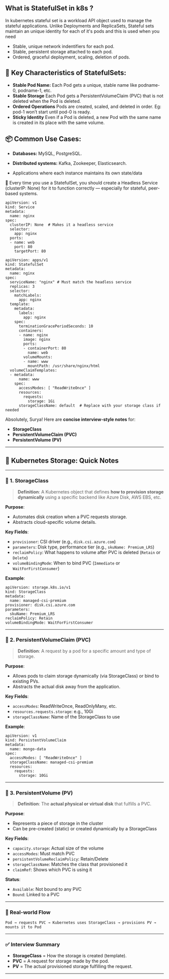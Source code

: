 ## What is StatefulSet in k8s ?

In kubernetes stateful set is a workload API object used to manage the stateful applications. Unlike Deployments and ReplicaSets, Stateful sets maintain an unique identity for each of it's pods and this is used when you need

- Stable, unique network indentifiers for each pod.
- Stable, persistent storage attached to each pod.
- Ordered, graceful deployment, scaling, deletion of pods.

## 🔧 Key Characteristics of StatefulSets:

- **Stable Pod Name:** Each Pod gets a unique, stable name like podname-0, podname-1, etc.
- **Stable Storage** Each Pod gets a PersistentVolumeClaim (PVC) that is not deleted when the Pod is deleted.
- **Ordered Operations** Pods are created, scaled, and deleted in order. Eg: pod-1 won’t start until pod-0 is ready.
- **Sticky Identity** Even if a Pod is deleted, a new Pod with the same name is created in its place with the same volume.

## 📦 Common Use Cases:

- **Databases:** MySQL, PostgreSQL.

- **Distributed systems:** Kafka, Zookeeper, Elasticsearch.

- Applications where each instance maintains its own state/data

🎯 Every time you use a StatefulSet, you should create a Headless Service (clusterIP: None) for it to function correctly — especially for stateful, peer-based systems.

```
apiVersion: v1
kind: Service
metadata:
  name: nginx
spec:
  clusterIP: None  # Makes it a headless service
  selector:
    app: nginx
  ports:
  - name: web
    port: 80
    targetPort: 80
```

```
apiVersion: apps/v1
kind: StatefulSet
metadata:
  name: nginx
spec:
  serviceName: "nginx" # Must match the headless service
  replicas: 3
  selector:
    matchLabels:
      app: nginx
  template:
    metadata:
      labels:
        app: nginx
    spec:
      terminationGracePeriodSeconds: 10
      containers:
      - name: nginx
        image: nginx
        ports:
        - containerPort: 80
          name: web
        volumeMounts:
        - name: www
          mountPath: /usr/share/nginx/html
  volumeClaimTemplates:
  - metadata:
      name: www
    spec:
      accessModes: [ "ReadWriteOnce" ]
      resources:
        requests:
          storage: 1Gi
      storageClassName: default  # Replace with your storage class if needed
```

Absolutely, Surya! Here are **concise interview-style notes** for:

* **StorageClass**
* **PersistentVolumeClaim (PVC)**
* **PersistentVolume (PV)**

---

## 📘 Kubernetes Storage: Quick Notes

---

### 🔹 1. **StorageClass**

> **Definition**: A Kubernetes object that defines **how to provision storage dynamically** using a specific backend like Azure Disk, AWS EBS, etc.

**Purpose**:

* Automates disk creation when a PVC requests storage.
* Abstracts cloud-specific volume details.

**Key Fields**:

* `provisioner`: CSI driver (e.g., `disk.csi.azure.com`)
* `parameters`: Disk type, performance tier (e.g., `skuName: Premium_LRS`)
* `reclaimPolicy`: What happens to volume after PVC is deleted (`Retain` or `Delete`)
* `volumeBindingMode`: When to bind PVC (`Immediate` or `WaitForFirstConsumer`)

**Example**:

```
apiVersion: storage.k8s.io/v1
kind: StorageClass
metadata:
  name: managed-csi-premium
provisioner: disk.csi.azure.com
parameters:
  skuName: Premium_LRS
reclaimPolicy: Retain
volumeBindingMode: WaitForFirstConsumer
```

---

### 🔹 2. **PersistentVolumeClaim (PVC)**

> **Definition**: A request by a pod for a specific amount and type of storage.

**Purpose**:

* Allows pods to claim storage dynamically (via StorageClass) or bind to existing PVs.
* Abstracts the actual disk away from the application.

**Key Fields**:

* `accessModes`: ReadWriteOnce, ReadOnlyMany, etc.
* `resources.requests.storage`: e.g., 10Gi
* `storageClassName`: Name of the StorageClass to use

**Example**:

```
apiVersion: v1
kind: PersistentVolumeClaim
metadata:
  name: mongo-data
spec:
  accessModes: [ "ReadWriteOnce" ]
  storageClassName: managed-csi-premium
  resources:
    requests:
      storage: 10Gi
```

---

### 🔹 3. **PersistentVolume (PV)**

> **Definition**: The **actual physical or virtual disk** that fulfills a PVC.

**Purpose**:

* Represents a piece of storage in the cluster
* Can be pre-created (static) or created dynamically by a StorageClass

**Key Fields**:

* `capacity.storage`: Actual size of the volume
* `accessModes`: Must match PVC
* `persistentVolumeReclaimPolicy`: Retain/Delete
* `storageClassName`: Matches the class that provisioned it
* `claimRef`: Shows which PVC is using it

**Status**:

* `Available`: Not bound to any PVC
* `Bound`: Linked to a PVC

---

### 📌 Real-world Flow

```
Pod → requests PVC → Kubernetes uses StorageClass → provisions PV → mounts it to Pod
```

---

### ✅ Interview Summary

* **StorageClass** = How the storage is created (template).
* **PVC** = A request for storage made by the pod.
* **PV** = The actual provisioned storage fulfilling the request.

---